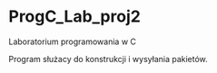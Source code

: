 # ProgC_Lab_proj2
Laboratorium programowania w C

Program służacy do konstrukcji i wysyłania pakietów.
